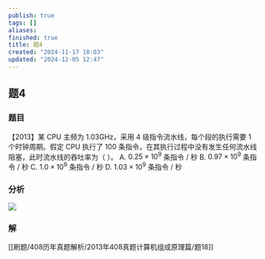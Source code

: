 ```yaml
---
publish: true
tags: []
aliases: 
finished: true
title: 题4
created: "2024-11-17 18:03"
updated: "2024-12-05 12:47"
---
```

## 题4
### 题目
【2013】某 CPU 主频为 1.03GHz，采用 4 级指令流水线，每个段的执行需要 1 个时钟周期。假定 CPU 执行了 100 条指令，在其执行过程中没有发生任何流水线阻塞，此时流水线的吞吐率为（ ）。
A. $0.25\times10^9$ 条指令 / 秒
B. $0.97\times10^9$ 条指令 / 秒
C. $1.0\times10^9$ 条指令 / 秒
D. $1.03\times10^9$ 条指令 / 秒
### 分析
![](https://img.hwenyi.live/202412052047645.webp)
### 解
[[刷题/408历年真题解析/2013年408真题计算机组成原理篇/题18]]